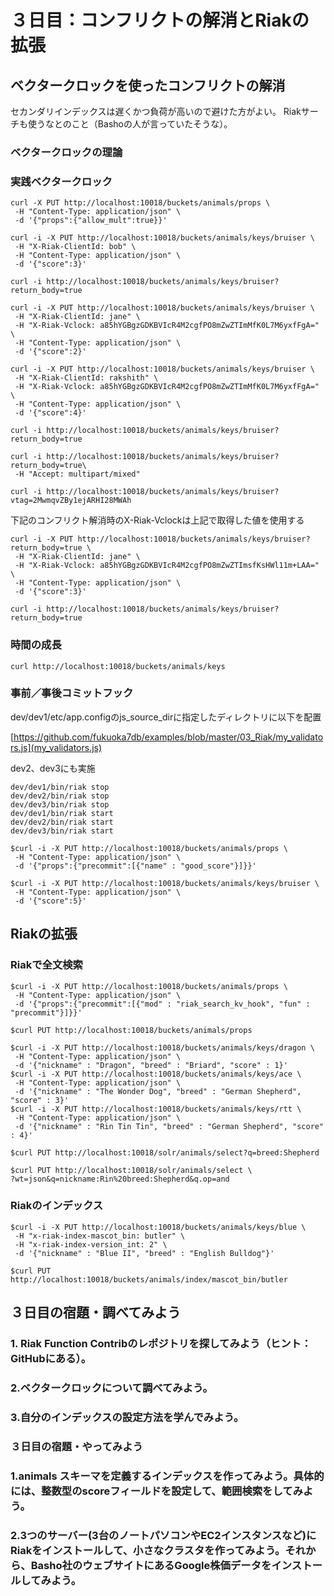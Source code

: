 # ３日目：コンフリクトの解消とRiakの拡張

## ベクタークロックを使ったコンフリクトの解消

セカンダリインデックスは遅くかつ負荷が高いので避けた方がよい。
Riakサーチも使うなとのこと（Bashoの人が言っていたそうな）。

### ベクタークロックの理論
### 実践ベクタークロック

```
curl -X PUT http://localhost:10018/buckets/animals/props \
 -H "Content-Type: application/json" \
 -d '{"props":{"allow_mult":true}}'
```

```
curl -i -X PUT http://localhost:10018/buckets/animals/keys/bruiser \
 -H "X-Riak-ClientId: bob" \
 -H "Content-Type: application/json" \
 -d '{"score":3}'
```

```
curl -i http://localhost:10018/buckets/animals/keys/bruiser?return_body=true
```

```
curl -i -X PUT http://localhost:10018/buckets/animals/keys/bruiser \
 -H "X-Riak-ClientId: jane" \
 -H "X-Riak-Vclock: a85hYGBgzGDKBVIcR4M2cgfPO8mZwZTImMfK0L7M6yxfFgA=" \
 -H "Content-Type: application/json" \
 -d '{"score":2}'
```

```
curl -i -X PUT http://localhost:10018/buckets/animals/keys/bruiser \
 -H "X-Riak-ClientId: rakshith" \
 -H "X-Riak-Vclock: a85hYGBgzGDKBVIcR4M2cgfPO8mZwZTImMfK0L7M6yxfFgA=" \
 -H "Content-Type: application/json" \
 -d '{"score":4}'
```

```
curl -i http://localhost:10018/buckets/animals/keys/bruiser?return_body=true
```

```
curl -i http://localhost:10018/buckets/animals/keys/bruiser?return_body=true\
 -H "Accept: multipart/mixed"
```

```
curl -i http://localhost:10018/buckets/animals/keys/bruiser?vtag=2MwmqvZBy1ejARHI28MWAh
```

下記のコンフリクト解消時のX-Riak-Vclockは上記で取得した値を使用する
```
curl -i -X PUT http://localhost:10018/buckets/animals/keys/bruiser?return_body=true \
 -H "X-Riak-ClientId: jane" \
 -H "X-Riak-Vclock: a85hYGBgzGDKBVIcR4M2cgfPO8mZwZTImsfKsHWl11m+LAA=" \
 -H "Content-Type: application/json" \
 -d '{"score":3}'
```

```
curl -i http://localhost:10018/buckets/animals/keys/bruiser?return_body=true
```

### 時間の成長

```
curl http://localhost:10018/buckets/animals/keys
```

### 事前／事後コミットフック

dev/dev1/etc/app.configのjs_source_dirに指定したディレクトリに以下を配置

[https://github.com/fukuoka7db/examples/blob/master/03_Riak/my_validators.js](my_validators.js)

dev2、dev3にも実施

```
dev/dev1/bin/riak stop
dev/dev2/bin/riak stop
dev/dev3/bin/riak stop
dev/dev1/bin/riak start
dev/dev2/bin/riak start
dev/dev3/bin/riak start
```

```
$curl -i -X PUT http://localhost:10018/buckets/animals/props \
 -H "Content-Type: application/json" \
 -d '{"props":{"precommit":[{"name" : "good_score"}]}}'
```

```
$curl -i -X PUT http://localhost:10018/buckets/animals/keys/bruiser \
 -H "Content-Type: application/json" \
 -d '{"score":5}'
```

## Riakの拡張
### Riakで全文検索


```
$curl -i -X PUT http://localhost:10018/buckets/animals/props \
 -H "Content-Type: application/json" \
 -d '{"props":{"precommit":[{"mod" : "riak_search_kv_hook", "fun" : "precommit"}]}}'
```

```
$curl PUT http://localhost:10018/buckets/animals/props
```

```
$curl -i -X PUT http://localhost:10018/buckets/animals/keys/dragon \
 -H "Content-Type: application/json" \
 -d '{"nickname" : "Dragon", "breed" : "Briard", "score" : 1}'
$curl -i -X PUT http://localhost:10018/buckets/animals/keys/ace \
 -H "Content-Type: application/json" \
 -d '{"nickname" : "The Wonder Dog", "breed" : "German Shepherd", "score" : 3}'
$curl -i -X PUT http://localhost:10018/buckets/animals/keys/rtt \
 -H "Content-Type: application/json" \
 -d '{"nickname" : "Rin Tin Tin", "breed" : "German Shepherd", "score" : 4}'
```

```
$curl PUT http://localhost:10018/solr/animals/select?q=breed:Shepherd
```

```
$curl PUT http://localhost:10018/solr/animals/select \
?wt=json&q=nickname:Rin%20breed:Shepherd&q.op=and
```

### Riakのインデックス

```
$curl -i -X PUT http://localhost:10018/buckets/animals/keys/blue \
 -H "x-riak-index-mascot_bin: butler" \
 -H "x-riak-index-version_int: 2" \
 -d '{"nickname" : "Blue II", "breed" : "English Bulldog"}'
```

```
$curl PUT http://localhost:10018/buckets/animals/index/mascot_bin/butler
```


## ３日目の宿題・調べてみよう
### 1. Riak Function Contribのレポジトリを探してみよう（ヒント：GitHubにある）。


### 2.ベクタークロックについて調べてみよう。


### 3.自分のインデックスの設定方法を学んでみよう。


### ３日目の宿題・やってみよう
### 1.animals スキーマを定義するインデックスを作ってみよう。具体的には、整数型のscoreフィールドを設定して、範囲検索をしてみよう。

### 2.3つのサーバー(3台のノートパソコンやEC2インスタンスなど)にRiakをインストールして、小さなクラスタを作ってみよう。それから、Basho社のウェブサイトにあるGoogle株価データをインストールしてみよう。
